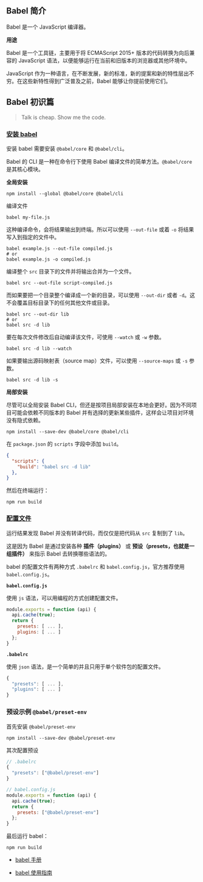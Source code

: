 ## Babel 简介

Babel 是一个 JavaScript 编译器。

**用途**

Babel 是一个工具链，主要用于将 ECMAScript 2015+ 版本的代码转换为向后兼容的 JavaScript 语法，以便能够运行在当前和旧版本的浏览器或其他环境中。

JavaScript 作为一种语言，在不断发展，新的标准，新的提案和新的特性层出不穷。在这些新特性得到广泛普及之前，Babel 能够让你提前使用它们。

## Babel 初识篇

> Talk is cheap. Show me the code.

### [安装 babel](https://babeljs.io/en/setup/)

安装 babel 需要安装 `@babel/core` 和 `@babel/cli`。

Babel 的 CLI 是一种在命令行下使用 Babel 编译文件的简单方法。`@babel/core` 是其核心模块。

**全局安装**

```shell
npm install --global @babel/core @babel/cli
```

编译文件

```shell
babel my-file.js
```

这种编译命令，会将结果输出到终端。所以可以使用 `--out-file` 或着 `-o` 将结果写入到指定的文件中。

```shell
babel example.js --out-file compiled.js
# or
babel example.js -o compiled.js
```

编译整个 `src` 目录下的文件并将输出合并为一个文件。

```shell
babel src --out-file script-compiled.js
```

而如果要把一个目录整个编译成一个新的目录，可以使用 `--out-dir` 或者 `-d`。这不会覆盖目标目录下的任何其他文件或目录。

```shell
babel src --out-dir lib
# or
babel src -d lib
```

要在每次文件修改后自动编译该文件，可使用 `--watch` 或 `-w` 参数。

```shell
babel src -d lib --watch
```

如果要输出源码映射表（source map）文件，可以使用 `--source-maps` 或 `-s` 参数。

```shell
babel src -d lib -s
```

**局部安装**

尽管可以全局安装 Babel CLI，但还是按项目局部安装在本地会更好。因为不同项目可能会依赖不同版本的 Babel 并有选择的更新某些插件，这样会让项目对环境没有隐式依赖。

```shell
npm install --save-dev @babel/core @babel/cli
```

在 `package.json` 的 `scripts` 字段中添加 `build`。

```json
{
  "scripts": {
    "build": "babel src -d lib"
  },
}
```

然后在终端运行：

```shell
npm run build
```

### [配置文件](https://www.babeljs.cn/docs/configuration)

运行结果发现 Babel 并没有转译代码，而仅仅是把代码从 `src` 复制到了 `lib`。

这是因为 Babel 是通过安装各种 **插件（plugins）** 或 **预设（presets，也就是一组插件）** 来指示 Babel 去转换哪些语法的。

babel 的配置文件有两种方式 `.babelrc` 和 `babel.config.js`，官方推荐使用 `babel.config.js`。

**`babel.config.js`**

使用 `js` 语法，可以用编程的方式创建配置文件。

```js
module.exports = function (api) {
  api.cache(true);
  return {
    presets: [ ... ],
    plugins: [ ... ]
  };
}
```

**`.babelrc`**

使用 `json` 语法，是一个简单的并且只用于单个软件包的配置文件。

```js
{
  "presets": [ ... ],
  "plugins": [ ... ]
}
```

### 预设示例 `@babel/preset-env` 

首先安装 `@babel/preset-env`

```shell
npm install --save-dev @babel/preset-env
```

其次配置预设

```js
// .babelrc
{
  "presets": ["@babel/preset-env"]
}
```

```js
// babel.config.js
module.exports = function (api) {
  api.cache(true);
  return {
    presets: ["@babel/preset-env"]
  };
}
```

最后运行 babel：

```shell
npm run build
```


- [babel 手册](https://github.com/jamiebuilds/babel-handbook/blob/master/translations/en/user-handbook.md)

- [babel 使用指南](https://www.babeljs.cn/docs/usage)


